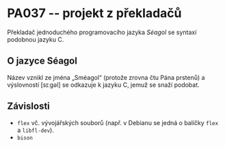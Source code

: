 PA037 -- projekt z překladačů
=============================

Překladač jednoduchého programovacího jazyka *Séagol* se syntaxí podobnou jazyku C.

## O jazyce Séagol

Název vznikl ze jména „Sméagol“ (protože zrovna čtu Pána prstenů) a výslovností
[sɪːgəl] se odkazuje k jazyku C, jemuž se snaží podobat.


## Závislosti

- `flex` vč. vývojářských souborů (např. v Debianu se jedná o balíčky `flex`
  a `libfl-dev`).
- `bison`
